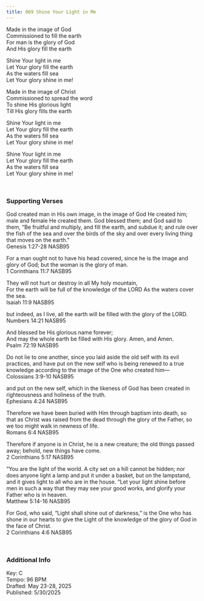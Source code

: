 ```yaml
---
title: 069 Shine Your Light in Me
---
```


Made in the image of God \
Commissioned to fill the earth \
For man is the glory of God \
And His glory fill the earth

Shine Your light in me \
Let Your glory fill the earth \
As the waters fill sea \
Let Your glory shine in me!

Made in the image of Christ \
Commissioned to spread the word \
To shine His glorious light \
Till His glory fills the earth

Shine Your light in me \
Let Your glory fill the earth \
As the waters fill sea \
Let Your glory shine in me!

Shine Your light in me \
Let Your glory fill the earth \
As the waters fill sea \
Let Your glory shine in me!

 
<br />

### Supporting Verses ###

God created man in His own image, in the image of God He created him; male and female He created them.
God blessed them; and God said to them, “Be fruitful and multiply, and fill the earth, and subdue it; and rule over the fish of the sea and over the birds of the sky and over every living thing that moves on the earth.” \
Genesis 1:27-28 NASB95

For a man ought not to have his head covered, since he is the image and glory of God; but the woman is the glory of man. \
1 Corinthians 11:7 NASB95

They will not hurt or destroy in all My holy mountain, \
For the earth will be full of the knowledge of the LORD As the waters cover the sea. \
Isaiah 11:9 NASB95

but indeed, as I live, all the earth will be filled with the glory of the LORD. \
Numbers 14:21 NASB95

And blessed be His glorious name forever; \
And may the whole earth be filled with His glory. Amen, and Amen. \
Psalm 72:19 NASB95

Do not lie to one another, since you laid aside the old self with its evil practices, and have put on the new self who is being renewed to a true knowledge according to the image of the One who created him— \
Colossians 3:9-10 NASB95

and put on the new self, which in the likeness of God has been created in righteousness and holiness of the truth. \
Ephesians 4:24 NASB95

Therefore we have been buried with Him through baptism into death, so that as Christ was raised from the dead through the glory of the Father, so we too might walk in newness of life. \
Romans 6:4 NASB95

Therefore if anyone is in Christ, he is a new creature; the old things passed away; behold, new things have come. \
2 Corinthians 5:17 NASB95

“You are the light of the world. A city set on a hill cannot be hidden;
nor does anyone light a lamp and put it under a basket, but on the lampstand, and it gives light to all who are in the house.
“Let your light shine before men in such a way that they may see your good works, and glorify your Father who is in heaven. \
Matthew 5:14-16 NASB95

For God, who said, “Light shall shine out of darkness,” is the One who has shone in our hearts to give the Light of the knowledge of the glory of God in the face of Christ. \
2 Corinthians 4:6 NASB95


<br />

### Additional Info

Key: C \
Tempo: 96 BPM \
Drafted: May 23-28, 2025 \
Published: 5/30/2025
